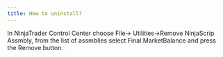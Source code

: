 ```yaml
---
title: How to uninstall?
---
```

In NinjaTrader Control Center choose File-> Utilities->Remove NinjaScrip Assmbly, from the list of assmblies select Final.MarketBalance and press the Remove button.
